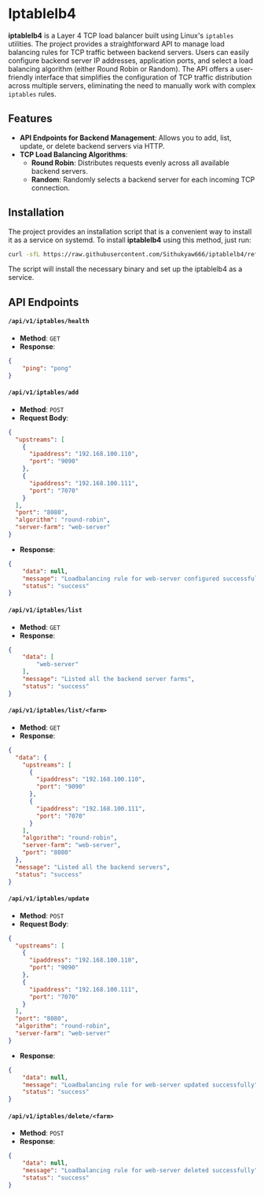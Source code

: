 # Iptablelb4
**iptablelb4** is a Layer 4 TCP load balancer built using Linux's `iptables` utilities. The project provides a straightforward API to manage load balancing rules for TCP traffic between backend servers. Users can easily configure backend server IP addresses, application ports, and select a load balancing algorithm (either Round Robin or Random). The API offers a user-friendly interface that simplifies the configuration of TCP traffic distribution across multiple servers, eliminating the need to manually work with complex `iptables` rules.

## Features

- **API Endpoints for Backend Management**: Allows you to add, list, update, or delete backend servers via HTTP.
- **TCP Load Balancing Algorithms**:
  - **Round Robin**: Distributes requests evenly across all available backend servers.
  - **Random**: Randomly selects a backend server for each incoming TCP connection.

## Installation

The project provides an installation script that is a convenient way to install it as a service on systemd.  To install **iptablelb4** using this method, just run:

``` bash
curl -sfL https://raw.githubusercontent.com/Sithukyaw666/iptablelb4/refs/heads/main/install.sh | bash -
```
The script will install the necessary binary and set up the iptablelb4 as a service.
    

## API Endpoints

#### `/api/v1/iptables/health`

- **Method**: `GET`
- **Response**:
```json
{
    "ping": "pong"
}
```

#### `/api/v1/iptables/add`

- **Method**: `POST`
- **Request Body**:

```json
{
  "upstreams": [
    {
      "ipaddress": "192.168.100.110",
      "port": "9090"
    },
    {
      "ipaddress": "192.168.100.111",
      "port": "7070"
    }
  ],
  "port": "8080",
  "algorithm": "round-robin",
  "server-farm": "web-server"
}
```

- **Response**: 

```json
{
	"data": null,
	"message": "Loadbalancing rule for web-server configured successfully",
	"status": "success"
}
```

#### `/api/v1/iptables/list`

- **Method**: `GET`
- **Response**:

```json
{
	"data": [
		"web-server"
	],
	"message": "Listed all the backend server farms",
	"status": "success"
}
```

#### `/api/v1/iptables/list/<farm>`

- **Method**: `GET`
- **Response**:

```json
{
  "data": {
    "upstreams": [
      {
        "ipaddress": "192.168.100.110",
        "port": "9090"
      },
      {
        "ipaddress": "192.168.100.111",
        "port": "7070"
      }
    ],
    "algorithm": "round-robin",
    "server-farm": "web-server",
    "port": "8080"
  },
  "message": "Listed all the backend servers",
  "status": "success"
}
```



#### `/api/v1/iptables/update`

- **Method**: `POST`
- **Request Body**:

```json
{
  "upstreams": [
    {
      "ipaddress": "192.168.100.110",
      "port": "9090"
    },
    {
      "ipaddress": "192.168.100.111",
      "port": "7070"
    }
  ],
  "port": "8080",
  "algorithm": "round-robin",
  "server-farm": "web-server"
}
```

- **Response**: 

```json
{
	"data": null,
	"message": "Loadbalancing rule for web-server updated successfully",
	"status": "success"
}
```
#### `/api/v1/iptables/delete/<farm>`

- **Method**: `POST`
- **Response**:

```json
{
	"data": null,
	"message": "Loadbalancing rule for web-server deleted successfully",
	"status": "success"
}
```

